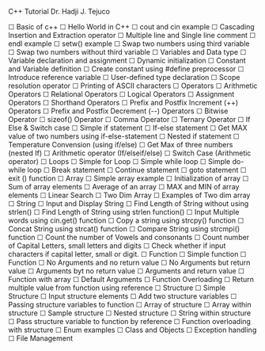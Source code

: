 
C++ Tutorial
Dr. Hadji J. Tejuco

 ☐ Basic of c++
   ☐ Hello World in C++
   ☐ cout and cin example
   ☐ Cascading Insertion and Extraction operator
   ☐ Multiple line and Single line comment
   ☐ endl example
   ☐ setw() example
   ☐ Swap two numbers using third variable
   ☐ Swap two numbers without third variable
 ☐ Variables and Data type
   ☐ Variable declaration and assignment
   ☐ Dynamic initialization
   ☐ Constant and Variable definition
   ☐ Create constant using #define preprocessor
   ☐ Introduce reference variable
   ☐ User-defined type declaration
   ☐ Scope resolution operator
   ☐ Printing of ASCII characters
 ☐ Operators
   ☐ Arithmetic Operators
   ☐ Relational Operators
   ☐ Logical Operators
   ☐ Assignment Operators
   ☐ Shorthand Operators
   ☐ Prefix and Postfix Increment (++) Operators
   ☐ Prefix and Postfix Decrement (--) Operators
   ☐ Bitwise Operator
   ☐ sizeof() Operator
   ☐ Comma Operator
   ☐ Ternary Operator
 ☐ If Else & Switch case
   ☐ Simple if statement
   ☐ If-else statement
   ☐ Get MAX value of two numbers using if-else-statement
   ☐ Nested if statement
   ☐ Temperature Convension (using if/else)
   ☐ Get Max of three numbers (nested If)
   ☐ Arithmetic operator (If/elseif/else)
   ☐ Switch Case (Arithmetic operator)
 ☐ Loops
   ☐ Simple for Loop
   ☐ Simple while loop
   ☐ Simple do-while loop
   ☐ Break statement
   ☐ Continue statement
   ☐ goto statement
   ☐ exit () function
 ☐ Array
   ☐ Simple array example
   ☐ Initialization of array
   ☐ Sum of array elements
   ☐ Average of an array
   ☐ MAX and MIN of array elements
   ☐ Linear Search
   ☐ Two Dim Array
   ☐ Examples of Two dim array
 ☐ String
   ☐ Input and Display String
   ☐ Find Length of String without using strlen()
   ☐ Find Length of String using strlen function()
   ☐ Input Multiple words using cin.get() function
   ☐ Copy a string using strcpy() function
   ☐ Concat String using strcat() function
   ☐ Compare String using strcmpi() function
   ☐ Count the number of Vowels and consonants 
   ☐ Count number of Capital Letters, small letters and digits
   ☐ Check whether if input characters if capital letter, small or digit.
 ☐ Function
   ☐ Simple function
   ☐ Function 
     ☐ No Arguments and no return value 
     ☐ No Arguments but return value 
     ☐ Arguments byt no return value
     ☐ Arguments and return value
     ☐ Function with array
     ☐ Default Arguments
     ☐ Function Overloading
     ☐ Return multiple value from function using reference
 ☐ Structure
     ☐ Simple Structure
     ☐ Input structure elements
     ☐ Add two structure variables
     ☐ Passing structure variables to function
     ☐ Array of structure
     ☐ Array within structure
     ☐ Sample structure 
     ☐ Nested structure
     ☐ String within structure
     ☐ Pass structure variable to function by reference
     ☐ Function overloading with structure
     ☐ Enum examples
 ☐ Class and Objects
 ☐ Exception handling
 ☐ File Management
 

